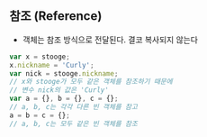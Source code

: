 ## 참조 (Reference)

* 객체는 참조 방식으로 전달된다. 결코 복사되지 않는다
```javascript
var x = stooge;
x.nickname = 'Curly';
var nick = stooge.nickname;
// x와 stooge가 모두 같은 객체를 참조하기 때문에
// 변수 nick의 값은 'Curly'
var a = {}, b = {}, c = {};
// a, b, c는 각각 다른 빈 객체를 참고
a = b = c = {};
// a, b, c는 모두 같은 빈 객체를 참조
```